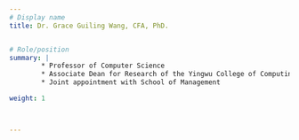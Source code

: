 ```yaml
---
# Display name
title: Dr. Grace Guiling Wang, CFA, PhD.


# Role/position
summary: |
        * Professor of Computer Science 
        * Associate Dean for Research of the Yingwu College of Computing 
        * Joint appointment with School of Management

weight: 1



---
```


